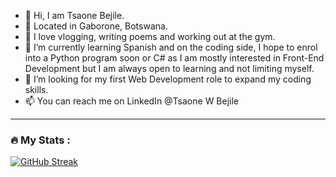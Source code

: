 - 👋 Hi, I am Tsaone Bejile.
- 📍 Located in Gaborone, Botswana.
- 👀 I love vlogging, writing poems and working out at the gym.
- 🌱 I’m currently learning Spanish and on the coding side, I hope to enrol into a Python program soon or C# as I am mostly interested in Front-End Development but I am always open to learning and not limiting myself.
- 💞️ I’m looking for my first Web Development role to expand my coding skills.
- 📫 You can reach me on LinkedIn @Tsaone W Bejile


---

### :fire: My Stats :

[![GitHub Streak](http://github-readme-streak-stats.herokuapp.com?user=tsaonehh)](https://git.io/streak-stats)

<!---
tsaonehh/tsaonehh is a ✨ special ✨ repository because its `README.md` (this file) appears on your GitHub profile.
You can click the Preview link to take a look at your changes.
--->
